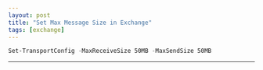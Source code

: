 ```yaml
---
layout: post
title: "Set Max Message Size in Exchange"
tags: [exchange]
---
```


```powershell
Set-TransportConfig -MaxReceiveSize 50MB -MaxSendSize 50MB
```

---
